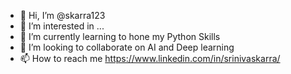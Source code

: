 - 👋 Hi, I’m @skarra123
- 👀 I’m interested in ...
- 🌱 I’m currently learning to hone my Python Skills
- 💞️ I’m looking to collaborate on AI and Deep learning 
- 📫 How to reach me https://www.linkedin.com/in/srinivaskarra/

<!---
skarra123/skarra123 is a ✨ special ✨ repository because its `README.md` (this file) appears on your GitHub profile.
You can click the Preview link to take a look at your changes.
--->
